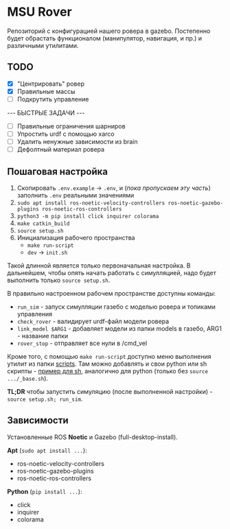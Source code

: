 # MSU Rover

Репозиторий с конфигурацией нашего ровера в gazebo. Постепенно будет обрастать функционалом (манипулятор, навигация, и пр.) и различными утилитами.

## TODO

- [x] "Центрировать" ровер
- [x] Правильные массы
- [ ] Подкрутить управление

--- БЫСТРЫЕ ЗАДАЧИ ---
- [ ] Правильные ограничения шарниров
- [ ] Упростить urdf с помощью xarco
- [ ] Удалить ненужные зависимости из brain
- [ ] Дефолтный материал ровера

## Пошаговая настройка

1. Скопировать `.env.example` -> `.env`, и (*пока пропускаем эту часть*) заполнить `.env` реальными значениями
2. `sudo apt install ros-noetic-velocity-controllers ros-noetic-gazebo-plugins ros-noetic-ros-controllers`
3. `python3 -m pip install click inquirer colorama`
4. `make catkin_build`
5. `source setup.sh`
6. Инициализация рабочего пространства
    - `make run-script`
    - `dev` -> `init.sh`

Такой длинной является только первоначальная настройка. В дальнейшем, чтобы опять начать работать с симулляцией, надо будет выполнить только `source setup.sh`.

В правильно настроенном рабочем пространстве доступны команды:

- `run_sim` - запуск симулляции газебо с моделью ровера и топиками управления
- `check_rover` - валидирует urdf-файл модели ровера
- `link_model $ARG1` - добавляет модели из папки models в газебо, ARG1 - название папки
- `rover_stop` - отправляет все нули в /cmd_vel

Кроме того, с помощью `make run-script` доступно меню выполнения утилит из папки [scripts](https://github.com/MSURoverTeam/Baseplate/tree/master/scripts). Там можно добавлять и свои python или sh скрипты - [пример для sh](https://github.com/MSURoverTeam/Baseplate/blob/master/scripts/dev/example.sh), аналогично для python (только без `source .../_base.sh`).

**TL;DR** чтобы запустить симуляцию (после выполненной настройки) - `source setup.sh; run_sim`.

## Зависимости

Установленные ROS **Noetic** и Gazebo (full-desktop-install).

**Apt** (`sudo apt install ...`):

- ros-noetic-velocity-controllers
- ros-noetic-gazebo-plugins
- ros-noetic-ros-controllers

**Python** (`pip install ...`):

- click
- inquirer
- colorama
